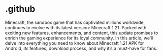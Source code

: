 # .github
Minecraft, the sandbox game that has captivated millions worldwide, continues to evolve with its latest version: Minecraft 1.21. Packed with exciting new features, enhancements, and content, this update promises to enrich the gaming experience for its loyal community. In this article, we’ll delve into everything you need to know about Minecraft 1.21 APK for Android, its features, download process, and why it’s a must-have for fans.
